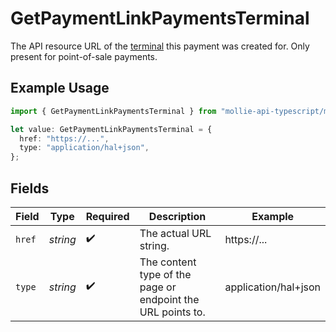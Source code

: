 # GetPaymentLinkPaymentsTerminal

The API resource URL of the [terminal](get-terminal) this payment was created for. Only present for point-of-sale payments.

## Example Usage

```typescript
import { GetPaymentLinkPaymentsTerminal } from "mollie-api-typescript/models/operations";

let value: GetPaymentLinkPaymentsTerminal = {
  href: "https://...",
  type: "application/hal+json",
};
```

## Fields

| Field                                                       | Type                                                        | Required                                                    | Description                                                 | Example                                                     |
| ----------------------------------------------------------- | ----------------------------------------------------------- | ----------------------------------------------------------- | ----------------------------------------------------------- | ----------------------------------------------------------- |
| `href`                                                      | *string*                                                    | :heavy_check_mark:                                          | The actual URL string.                                      | https://...                                                 |
| `type`                                                      | *string*                                                    | :heavy_check_mark:                                          | The content type of the page or endpoint the URL points to. | application/hal+json                                        |